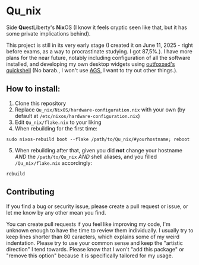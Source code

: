 # Qu_nix
Side **Qu**estLiberty's **Nix**OS (I know it feels cryptic seen like that, but it has some private implications behind).

This project is still in its very early stage (I created it on June 11, 2025 - right before exams, as a way to procrastinate studying. I got 87,5%.).
I have more plans for the near future, notably including configuration of all the software installed, and developing my own desktop widgets using [outfoxxed's quickshell](https://quickshell.org/) (No barab., I won't use [AGS](https://aylur.github.io/ags/), I want to try out other things.).
## How to install:
1. Clone this repository
2. Replace `Qu_nix/NixOS/hardware-configuration.nix` with your own (by default at `/etc/nixos/hardware-configuration.nix`)
3. Edit `Qu_nix/flake.nix` to your liking
4. When rebuilding for the first time:
```
sudo nixos-rebuild boot --flake /path/to/Qu_nix/#yourhostname; reboot
```
5. When rebuilding after that, given you did **not** change your hostname _AND_ the `/path/to/Qu_nix` _AND_ shell aliases, and you filled `/Qu_nix/flake.nix` accordingly:
```
rebuild
```
## Contributing
If you find a bug or security issue, please create a pull request or issue, or let me know by any other mean you find.

You can create pull requests if you feel like improving my code, I'm unknown enough to have the time to review them individually.
I usually try to keep lines shorter than 80 caracters, which explains some of my weird indentation.
Please try to use your common sense and keep the "artistic direction" I tend towards.
Please know that I won't "add this package" or "remove this option" because it is specifically tailored for my usage.

